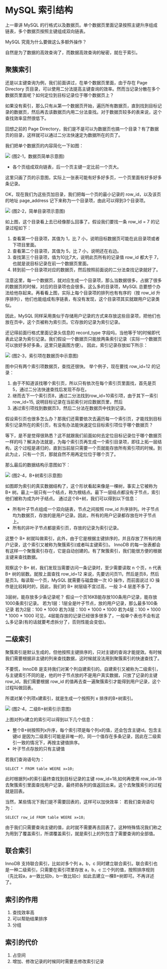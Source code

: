 # MySQL 索引结构
上一章讲 MySQL 的行格式以及数据页。单个数据页里面记录按照主键升序组成链表，多个数据页按照主键组成双向链表。

MySQL 究竟为什么要做这么多额外操作？

自然是为了数据的高效查询了，而数据高效查询的秘密，就在于索引。

## 聚簇索引
还是以主键查询为例，我们前面讲过，在单个数据页里面，由于存在 Page Directory 页目录，可以使用二分法提高主键查询的效率。然而当记录分散在多个数据页里面呢？如何定位到目标记录位于哪个数据页上？

如果没有索引，那么只有从第一个数据页开始，遍历所有数据页，直到找到目标记录的数据页，然后再去该数据页内用二分法查找。对于数据页较多的表来说，这个查找效率显然很低下。

回想之前的 Page Directory，我们是不是可以为数据页也搞一个目录？有了数据页的目录，这样就可以通过二分法快速定为数据所在的页了。

我们把单个数据页的内容简化一下如图：

![](./imgs/2-1-page_simple.drawio.png)
(图2-1，数据页简单示意图)

- 各个页组成双向链表，后一个页主键一定比前一个页大。

这里只画了页的示意图，实际上一张表可能有好多好多页，一个页里面有好多好多条记录。

OK，现在我们为这些页加目录，我们把每一个页的最小记录的 row_id，以及该页的地址 page_address 记下来称为一个目录项，由此可以得到3个目录项。

![](./imgs/2-2-page_simple_dir.drawio.png)
(图2-2，简单目录项示意图)

如上图，这个目录看上去已经像那么回事了。假设我们要找一条 row_id = 7 的记录过程如下：
1. 查看第一个目录项，其值为 1，比 7 小，说明目标数据页可能在此目录项或者下项目里面。
2. 查看第二个目录项，其值为 5，比 7 小，说明还在右边。
3. 查找第三个目录项，值为10比7大，说明此页所有的记录值 row_id 都大于 7，也就是说目标记录在前一个数据页里面。
4. 转到前一个目录项对应的数据页，然后按照前面说的二分法查找记录就好了。

注意这里，每一个数据页，就对应生成一个目录项，那么当数据很多，占据了很多的数据页的时候，对应的目录项也会很多。这么多的目录项，MySQL 总要想个办法给他存起来。再看看上图，实际上每个目录项的排列也有有序的（按 row_id 升序排列），他们也能组成有序链表，有没有发现，这个目录项其实就跟用户记录类似。

因此，MySQL 同样采用类似于存储用户记录的方式来存放这些目录项，把他们也放在页中，这个页被称为索引页。它存放的记录为索引记录。

还记得前面行格式里面记录头信息的 record_type 字段吗，当他等于1的时候即代表此记录为索引记录。我们假设一个数据页只能放两条索引记录（实际一个数据页可以放好多好多条，这里只是画图方便）。
因此，索引记录存放如下所示：

![](./imgs/2-3-index_page.drawio.png)
(图2-3，索引项在数据页中示意图)

图中只有两个索引项数据页，查找还很快。
举个例子，现在要找 row_id=12 的记录：
1. 由于不知道该找哪个索引页，所以只有依次在每个索引页里面找，首先是页5，通过二分法快速查找后发现不存在。
2. 继而去下一个索引页8，通过二分法找到row_id=10索引项，由于其下一索引 row_id=15, 说明目标记录在当前索引对应数据页里，然后
3. 通过索引项找到数据页3，然后二分法在数据页中找到记录。

假设索引页也很多怎么办？那我们还需要依次去遍历每一个索引页，才能找到目标索引记录所在的索引页，有没有办法能快速定位目标索引项位于哪个数据页？

等下，是不是觉得很熟悉？这不就跟我们前面如何去定位目标记录位于哪个数据页一样的吗？解决办法就是，为每个索引页再生成一个索引目录项，即往上拓一层结构，这个过程是递归的，直到当前层只需要一个页就能存放所有索引项的时候。到此为止，只有一个页，那就自然不用再定位位于哪个页了。

那么最后的数据结构示意图如下：

![](./imgs/2-4-index.drawio.png)
(图2-4，B+树索引示意图)

如图即为索引的真实数据结构了，这个形状看起来像是一棵树，事实上它被称为 B+ 树。最上一层只有一个结点，称为根结点。最下一层结点都没有子节点，索引他们被称为成为叶子结点。
通过这个B+树，我们可以得到以下信息：

- 所有叶子节点组成一个双向链表，节点之间按照 row_id 升序排列。叶子节点均为数据页，存放的是用户记录。因此，所有的用户记录都存放在叶子节点上。
- 所有的非叶子节点都是索引页，存放的记录为索引记录。

这整个 B+ 树就叫做索引，此外，由于它是根据主键排序的，并且存放了所有的用户记录，这个索引又被称为聚簇索引(或者叫主键索引)。
InnoDB 的每一张表都会有这样一个聚簇索引存在，它是自动创建的。有了聚簇索引，我们能很方便的根据主键来查找数据。

观察这个 B+ 树，我们发现当需要访问一条记录时，至少需要读取 n 个页，n 代表 B+ 树的层数。就按上面查找 row_id=12 来说，先要访问页11，然后是页8，然后是页3。每读取一个页，MySQL 就需要与磁盘做一次 IO 操作，而前面说过 IO 操作是比较耗时的，因此，我们的 B+ 树层级不宜过高，一般 3-4 层差不多了。

3层树，能存放多少条记录呢？
假设一个页16KB能存放100条用户记录，能存放1000条索引记录。
若为1层：1层全是叶子节点，放的用户记录，那么最多100条记录
若为2层：100 * 1000
若为3层：100 * 1000 * 1000
若为4层：100 * 1000 * 1000 * 1000
可见，4层能存放的记录已经很多很多了，一般单个表也不会有这么多记录(有的话就要考虑拆分了，否则性能会变低)。

## 二级索引
聚簇索引是默认生成的，但他按照主键排序的，只对主键的查询才能提效。有时候我们需要根据非主键的列来查找数据，这时候就没法用到聚簇索引的快速查找了。

不要慌，InnoDB 是支持我们对某个列自建索引的。自建索引又被称为二级索引，与主键索引不同的是，他的叶子节点放的不是用户真实数据，只放了记录的主键row_id，我们需要根据 row_id 的值再去查一遍聚簇索引才能得到用户记录，这个过程叫做回表。

所谓对某个列项x建索引，就是生成一个按照列 x 排序的B+树索引。


![](./imgs/2-5-second_index.drawio.png)
(图2-4，二级B+树索引示意图)

上图对列x建立的索引可以得到以下几个信息：
- 整个B+树按照列x升序，每个索引项是每个列x的值，还会包含主键id。包含主键id 是因为二级索引可能是非唯一的，同一个值存在多条记录，因此在二级索引一致的情况下，再按主键值排序。
- 叶子节点存放的只有主键值

若我们查询语句为：
```
SELECT * FROM table WEERE x=10;
```
此时根据列x的索引最终查找到目标记录的主键 row_id=18,如何再使用 row_id=18去聚簇索引里面查找用户记录，最终把各列的值返回出来。这个去聚簇索引的过程就是回表。

当然，某些情况下我们是不需要回表的，这样可以加快效率：
若我们查询语句为：
```
SELECT row_id FROM table WEERE x=10;
```
由于我们只需要查询主键的值，此时就不需要再去回表了。这种特殊情况我们称之为用到了覆盖索引，所谓覆盖索引，就是索引上的列包含了需要查询的全部值。

## 联合索引
InnoDB 支持联合索引，比如对多个列 a，b，c 同时建立联合索引。联合索引也是一种二级索引，只需要在索引项里存放 a，b，c 三个列的值，按照排序规则（先比较a，a一致比较b，b一致比较c）如此去建立一棵B+树即可。不再详述了。

## 索引的作用
1. 查找效率高
2. 可以帮助结果排序
3. 分组

## 索引的代价
1. 占空间
2. 增加、修改记录的时候同时需要去修改索引记录

